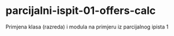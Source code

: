# parcijalni-ispit-01-offers-calc
 Primjena klasa (razreda) i modula na primjeru iz parcijalnog ipista 1
